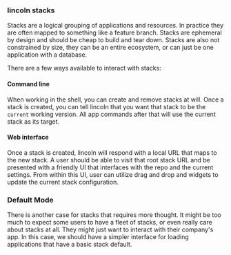### lincoln stacks

Stacks are a logical grouping of applications and resources. In practice they
are often mapped to something like a feature branch. Stacks are ephemeral by
design and should be cheap to build and tear down. Stacks are also not
constrained by size, they can be an entire ecosystem, or can just be one
application with a database.

There are a few ways available to interact with stacks:

#### Command line

When working in the shell, you can create and remove stacks at will. Once a
stack is created, you can tell lincoln that you want that stack to be the
`current` working version. All app commands after that will use the current
stack as its target.

#### Web interface

Once a stack is created, lincoln will respond with a local URL that maps to the
new stack. A user should be able to visit that root stack URL and be presented
with a friendly UI that interfaces with the repo and the current settings. From
within this UI, user can utilize drag and drop and widgets to update the current
stack configuration.

### Default Mode

There is another case for stacks that requires more thought. It might be too
much to expect some users to have a fleet of stacks, or even really care about
stacks at all. They might just want to interact with their company's app.  In
this case, we should have a simpler interface for loading applications that have
a basic stack default.
